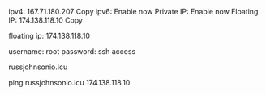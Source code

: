 






ipv4: 167.71.180.207 Copy ipv6:  Enable now Private IP:  Enable now Floating IP:  174.138.118.10 Copy

floating ip: 174.138.118.10


username: root
password: ssh access


russjohnsonio.icu


ping russjohnsonio.icu
174.138.118.10
